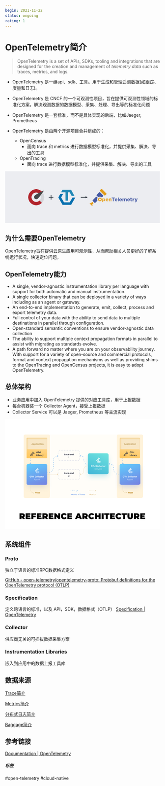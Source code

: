 ```yaml
---
begin: 2021-11-22
status: ongoing
rating: 1
---
```


# OpenTelemetry简介

>OpenTelemetry is a set of APIs, SDKs, tooling and integrations that are designed for the creation and management of _telemetry data_ such as traces, metrics, and logs.

- OpenTelemetry 是一组api、sdk、工具。用于生成和管理遥测数据(如跟踪、度量和日志)。

- OpenTelemetry 是 CNCF 的一个可观测性项目，旨在提供可观测性领域的标准化方案，解决观测数据的数据模型、采集、处理、导出等的标准化问题

- OpenTelemetry 是一套标准，而不是具体实现的后端，比如Jaeger, Prometheus 

- OpenTelemetry 是由两个开源项目合并组成的：
	-   OpenCensus
    	-   面向 trace 和 metrics 进行数据模型标准化，并提供采集、解决、导出的工具
	-   OpenTracing
		-   面向 trace 进行数据模型标准化，并提供采集、解决、导出的工具

![](image/Pasted%20image%2020211122111314.png)

## 为什么需要OpenTelemetry

OpenTelemetry旨在提供云原生应用可观测性，从而帮助相关人员更好的了解系统运行状况，快速定位问题。


## OpenTelemetry能力

-   A single, vendor-agnostic instrumentation library per language with support for both automatic and manual instrumentation.
-   A single collector binary that can be deployed in a variety of ways including as an agent or gateway.
-   An end-to-end implementation to generate, emit, collect, process and export telemetry data.
-   Full control of your data with the ability to send data to multiple destinations in parallel through configuration.
-   Open-standard semantic conventions to ensure vendor-agnostic data collection
-   The ability to support multiple context propagation formats in parallel to assist with migrating as standards evolve.
-   A path forward no matter where you are on your observability journey. With support for a variety of open-source and commercial protocols, format and context propagation mechanisms as well as providing shims to the OpenTracing and OpenCensus projects, it is easy to adopt OpenTelemetry.

## 总体架构

- 业务应用中加入  OpenTelemetry 提供的对应工具库，用于上报数据
- 每台机器装一个 Collector Agent，接受上报数据
- Collector Service 可以是 Jaeger, Prometheus 等主流实现

![](image/Pasted%20image%2020211122105552.png)
## 系统组件

### Proto

独立于语言的标准RPC数据格式定义

[GitHub - open-telemetry/opentelemetry-proto: Protobuf definitions for the OpenTelemetry protocol (OTLP)](https://github.com/open-telemetry/opentelemetry-proto)

### Specification

定义跨语言的标准，以及 API，SDK，数据格式（OTLP）
[Specification | OpenTelemetry](https://opentelemetry.io/docs/reference/specification/)

### Collector

供应商无关的可插拔数据采集方案

### Instrumentation Libraries

嵌入到应用中的数据上报工具库


## 数据来源

[Trace简介](../trace/Trace简介.md)

[Metrics简介](../metrics/Metrics简介.md)

[分布式日志简介](../log/分布式日志简介.md)

[Baggage简介](../baggage/Baggage简介.md)

## 参考链接

[Documentation | OpenTelemetry](https://opentelemetry.io/docs/)

##### 标签
#open-telemetry #cloud-native